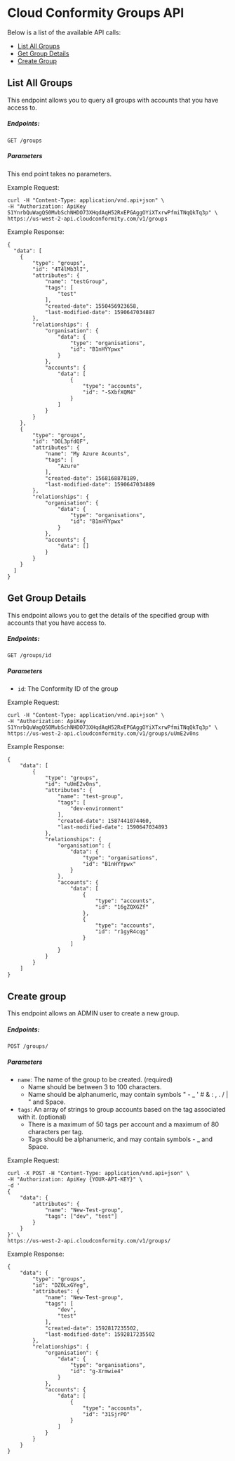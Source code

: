 # Cloud Conformity Groups API

Below is a list of the available API calls:

- [List All Groups](#list-all-groups)
- [Get Group Details](#get-group-details)
- [Create Group](#create-group)

## List All Groups

This endpoint allows you to query all groups with accounts that you have access to.

##### Endpoints:

`GET /groups`

##### Parameters

This end point takes no parameters.

Example Request:

```
curl -H "Content-Type: application/vnd.api+json" \
-H "Authorization: ApiKey S1YnrbQuWagQS0MvbSchNHDO73XHqdAqH52RxEPGAggOYiXTxrwPfmiTNqQkTq3p" \
https://us-west-2-api.cloudconformity.com/v1/groups
```

Example Response:

```
{
  "data": [
    {
        "type": "groups",
        "id": "4T4lMb3lI",
        "attributes": {
            "name": "testGroup",
            "tags": [
                "test"
            ],
            "created-date": 1550456923658,
            "last-modified-date": 1590647034887
        },
        "relationships": {
            "organisation": {
                "data": {
                    "type": "organisations",
                    "id": "B1nHYYpwx"
                }
            },
            "accounts": {
                "data": [
                    {
                        "type": "accounts",
                        "id": "-SXbfXQM4"
                    }
                ]
            }
        }
    },
    {
        "type": "groups",
        "id": "DOL3pfdQF",
        "attributes": {
            "name": "My Azure Acounts",
            "tags": [
                "Azure"
            ],
            "created-date": 1568168878189,
            "last-modified-date": 1590647034889
        },
        "relationships": {
            "organisation": {
                "data": {
                    "type": "organisations",
                    "id": "B1nHYYpwx"
                }
            },
            "accounts": {
                "data": []
            }
        }
    }
  ]
}
```

## Get Group Details

This endpoint allows you to get the details of the specified group with accounts that you have access to.

##### Endpoints:

`GET /groups/id`

##### Parameters

- `id`: The Conformity ID of the group

Example Request:

```
curl -H "Content-Type: application/vnd.api+json" \
-H "Authorization: ApiKey S1YnrbQuWagQS0MvbSchNHDO73XHqdAqH52RxEPGAggOYiXTxrwPfmiTNqQkTq3p" \
https://us-west-2-api.cloudconformity.com/v1/groups/uUmE2v0ns
```

Example Response:

```
{
    "data": [
        {
            "type": "groups",
            "id": "uUmE2v0ns",
            "attributes": {
                "name": "test-group",
                "tags": [
                    "dev-environment"
                ],
                "created-date": 1587441074460,
                "last-modified-date": 1590647034893
            },
            "relationships": {
                "organisation": {
                    "data": {
                        "type": "organisations",
                        "id": "B1nHYYpwx"
                    }
                },
                "accounts": {
                    "data": [
                        {
                            "type": "accounts",
                            "id": "16gZQXGZf"
                        },
                        {
                            "type": "accounts",
                            "id": "r1gyR4cqg"
                        }
                    ]
                }
            }
        }
    ]
}
```

## Create group

This endpoint allows an ADMIN user to create a new group.

##### Endpoints:

`POST /groups/`

##### Parameters

- `name`: The name of the group to be created. (required)
  - Name should be between 3 to 100 characters.
  - Name should be alphanumeric, may contain symbols \" - \_ ' # & : , . / | \" and Space.
- `tags`: An array of strings to group accounts based on the tag associated with it. (optional)
  - There is a maximum of 50 tags per account and a maximum of 80 characters per tag.
  - Tags should be alphanumeric, and may contain symbols - \_ and Space.

Example Request:

```
curl -X POST -H "Content-Type: application/vnd.api+json" \
-H "Authorization: ApiKey {YOUR-API-KEY}" \
-d '
{
    "data": {
        "attributes": {
            "name": "New-Test-group",
            "tags": ["dev", "test"]
        }
    }
}' \
https://us-west-2-api.cloudconformity.com/v1/groups/
```

Example Response:

```
{
    "data": {
        "type": "groups",
        "id": "DZ0LxGYeg",
        "attributes": {
            "name": "New-Test-group",
            "tags": [
                "dev",
                "test"
            ],
            "created-date": 1592817235502,
            "last-modified-date": 1592817235502
        },
        "relationships": {
            "organisation": {
                "data": {
                    "type": "organisations",
                    "id": "g-Xrmwie4"
                }
            },
            "accounts": {
                "data": [
                    {
                        "type": "accounts",
                        "id": "31SjrPO"
                    }
                ]
            }
        }
    }
}
```
